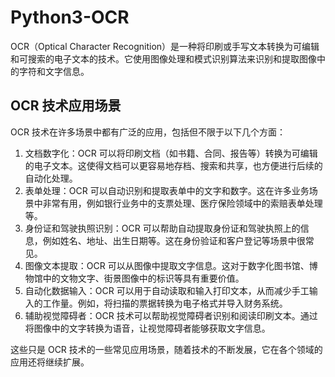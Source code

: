 # Python3-OCR

OCR（Optical Character Recognition）是一种将印刷或手写文本转换为可编辑和可搜索的电子文本的技术。它使用图像处理和模式识别算法来识别和提取图像中的字符和文字信息。

## OCR 技术应用场景

OCR 技术在许多场景中都有广泛的应用，包括但不限于以下几个方面：

1. 文档数字化：OCR 可以将印刷文档（如书籍、合同、报告等）转换为可编辑的电子文本。这使得文档可以更容易地存档、搜索和共享，也方便进行后续的自动化处理。
2. 表单处理：OCR 可以自动识别和提取表单中的文字和数字。这在许多业务场景中非常有用，例如银行业务中的支票处理、医疗保险领域中的索赔表单处理等。
3. 身份证和驾驶执照识别：OCR 可以帮助自动提取身份证和驾驶执照上的信息，例如姓名、地址、出生日期等。这在身份验证和客户登记等场景中很常见。
4. 图像文本提取：OCR 可以从图像中提取文字信息。这对于数字化图书馆、博物馆中的文物文字、街景图像中的标识等具有重要价值。
5. 自动化数据输入：OCR 可以用于自动读取和输入打印文本，从而减少手工输入的工作量。例如，将扫描的票据转换为电子格式并导入财务系统。
6. 辅助视觉障碍者：OCR 技术可以帮助视觉障碍者识别和阅读印刷文本。通过将图像中的文字转换为语音，让视觉障碍者能够获取文字信息。

这些只是 OCR 技术的一些常见应用场景，随着技术的不断发展，它在各个领域的应用还将继续扩展。

